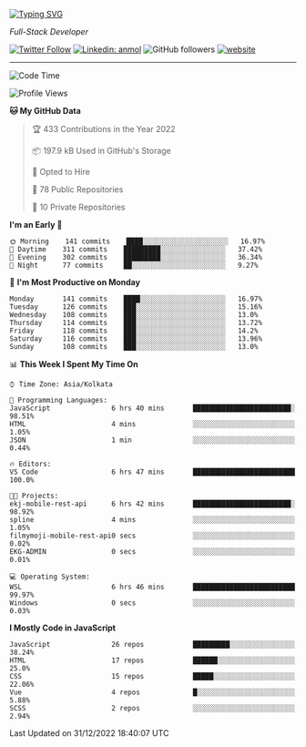 [![Typing SVG](https://readme-typing-svg.herokuapp.com?lines=HI%2C+I'm+Tonal;I'm+a+Full+Stack+Developer)](https://git.io/typing-svg)

<p><em>Full-Stack Developer</em></p>

[![Twitter Follow](https://img.shields.io/twitter/follow/tonalmathew?style=flat)](https://twitter.com/intent/follow?screen_name=tonalmathew)
[![Linkedin: anmol](https://img.shields.io/badge/tonal-mathew?style=flat-square&logo=Linkedin&logoColor=white&link=https://www.linkedin.com/in/tonal-mathew/)](https://www.linkedin.com/in/tonal-mathew/)
![GitHub followers](https://img.shields.io/github/followers/tonalmathew?label=Follow&style=social)
[![website](https://img.shields.io/badge/Website-46a2f1.svg?&style=flat-square&logo=Google-Chrome&logoColor=white&link=http://tonalmathew.github.io/)](http://tonalmathew.github.io/)

---
<!--START_SECTION:waka-->
![Code Time](http://img.shields.io/badge/Code%20Time-875%20hrs%2021%20mins-blue)

![Profile Views](http://img.shields.io/badge/Profile%20Views-0-blue)

**🐱 My GitHub Data** 

> 🏆 433 Contributions in the Year 2022
 > 
> 📦 197.9 kB Used in GitHub's Storage 
 > 
> 💼 Opted to Hire
 > 
> 📜 78 Public Repositories 
 > 
> 🔑 10 Private Repositories  
 > 
**I'm an Early 🐤** 

```text
🌞 Morning    141 commits    ████░░░░░░░░░░░░░░░░░░░░░   16.97% 
🌆 Daytime    311 commits    █████████░░░░░░░░░░░░░░░░   37.42% 
🌃 Evening    302 commits    █████████░░░░░░░░░░░░░░░░   36.34% 
🌙 Night      77 commits     ██░░░░░░░░░░░░░░░░░░░░░░░   9.27%

```
📅 **I'm Most Productive on Monday** 

```text
Monday       141 commits    ████░░░░░░░░░░░░░░░░░░░░░   16.97% 
Tuesday      126 commits    ███░░░░░░░░░░░░░░░░░░░░░░   15.16% 
Wednesday    108 commits    ███░░░░░░░░░░░░░░░░░░░░░░   13.0% 
Thursday     114 commits    ███░░░░░░░░░░░░░░░░░░░░░░   13.72% 
Friday       118 commits    ███░░░░░░░░░░░░░░░░░░░░░░   14.2% 
Saturday     116 commits    ███░░░░░░░░░░░░░░░░░░░░░░   13.96% 
Sunday       108 commits    ███░░░░░░░░░░░░░░░░░░░░░░   13.0%

```


📊 **This Week I Spent My Time On** 

```text
⌚︎ Time Zone: Asia/Kolkata

💬 Programming Languages: 
JavaScript               6 hrs 40 mins       ████████████████████████░   98.51% 
HTML                     4 mins              ░░░░░░░░░░░░░░░░░░░░░░░░░   1.05% 
JSON                     1 min               ░░░░░░░░░░░░░░░░░░░░░░░░░   0.44%

🔥 Editors: 
VS Code                  6 hrs 47 mins       █████████████████████████   100.0%

🐱‍💻 Projects: 
ekj-mobile-rest-api      6 hrs 42 mins       ████████████████████████░   98.92% 
spline                   4 mins              ░░░░░░░░░░░░░░░░░░░░░░░░░   1.05% 
filmymoji-mobile-rest-api0 secs              ░░░░░░░░░░░░░░░░░░░░░░░░░   0.02% 
EKG-ADMIN                0 secs              ░░░░░░░░░░░░░░░░░░░░░░░░░   0.01%

💻 Operating System: 
WSL                      6 hrs 46 mins       █████████████████████████   99.97% 
Windows                  0 secs              ░░░░░░░░░░░░░░░░░░░░░░░░░   0.03%

```

**I Mostly Code in JavaScript** 

```text
JavaScript               26 repos            █████████░░░░░░░░░░░░░░░░   38.24% 
HTML                     17 repos            ██████░░░░░░░░░░░░░░░░░░░   25.0% 
CSS                      15 repos            █████░░░░░░░░░░░░░░░░░░░░   22.06% 
Vue                      4 repos             █░░░░░░░░░░░░░░░░░░░░░░░░   5.88% 
SCSS                     2 repos             ░░░░░░░░░░░░░░░░░░░░░░░░░   2.94%

```



 Last Updated on 31/12/2022 18:40:07 UTC
<!--END_SECTION:waka-->
